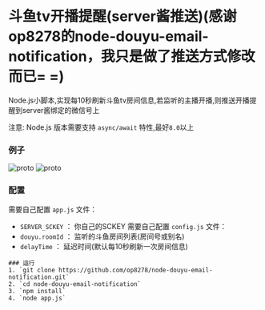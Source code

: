 # 斗鱼tv开播提醒(server酱推送)(感谢op8278的node-douyu-email-notification，我只是做了推送方式修改而已= =)
Node.js小脚本,实现每10秒刷新斗鱼tv房间信息,若监听的主播开播,则推送开播提醒到server酱绑定的微信号上

注意: Node.js 版本需要支持 `async/await` 特性,最好`8.0`以上


### 例子
![proto](https://github.com/jiangcm/node-douyu-server-notification/blob/master/screenshots/QQ截图20201031110511.png)
![proto](https://github.com/jiangcm/node-douyu-server-notification/blob/master/screenshots/QQ截图20201031110524.png)

### 配置
需要自己配置 `app.js` 文件：
- `SERVER_SCKEY` ： 你自己的SCKEY
需要自己配置 `config.js` 文件：
- `douyu.roomId` ： 监听的斗鱼房间列表(房间号或别名)
- `delayTime` ：  延迟时间(默认每10秒刷新一次房间信息)

```
### 运行
1. `git clone https://github.com/op8278/node-douyu-email-notification.git`  
2. `cd node-douyu-email-notification`  
3. `npm install`  
4. `node app.js`  
